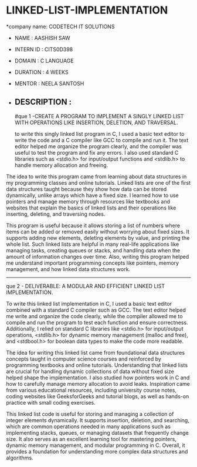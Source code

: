 # LINKED-LIST-IMPLEMENTATION
*company name: CODETECH IT SOLUTIONS 
* NAME : AASHISH SAW
* INTERN ID : CITS0D398
* DOMAIN : C LANGUAGE
* DURATION : 4 WEEKS
* MENTOR : NEELA SANTOSH
* DESCRIPTION :
  -------------------------------------------------------------------------------------------------------------------------------------------------------------------------------------------------------------------
  #que 1 -CREATE A PROGRAM TO IMPLEMENT A
SINGLY LINKED LIST WITH OPERATIONS
LIKE INSERTION, DELETION, AND
TRAVERSAL.

  to write this singly linked list program in C, I used a basic text editor to write the code and a C compiler like GCC to compile and run it. The text editor helped me organize the program clearly, and the compiler was useful to test the program and fix any errors. I also used standard C libraries such as <stdio.h> for input/output functions and <stdlib.h> to handle memory allocation and freeing.

The idea to write this program came from learning about data structures in my programming classes and online tutorials. Linked lists are one of the first data structures taught because they show how data can be stored dynamically, unlike arrays which have a fixed size. I learned how to use pointers and manage memory through resources like textbooks and websites that explain the basics of linked lists and their operations like inserting, deleting, and traversing nodes.

This program is useful because it allows storing a list of numbers where items can be added or removed easily without worrying about fixed sizes. It supports adding new elements, deleting elements by value, and printing the whole list. Such linked lists are helpful in many real-life applications like managing tasks, creating queues or stacks, and handling data when the amount of information changes over time. Also, writing this program helped me understand important programming concepts like pointers, memory management, and how linked data structures work.

----------------------------------------------------------------------------------------------------------------------------------------------------------------------------------------------------------------------
que 2 - DELIVERABLE: A MODULAR AND
EFFICIENT LINKED LIST
IMPLEMENTATION.

To write this linked list implementation in C, I used a basic text editor combined with a standard C compiler such as GCC. The text editor helped me write and organize the code clearly, while the compiler allowed me to compile and run the program to test each function and ensure correctness. Additionally, I relied on standard C libraries like <stdio.h> for input/output operations, <stdlib.h> for dynamic memory management (malloc and free), and <stdbool.h> for boolean data types to make the code more readable.

The idea for writing this linked list came from foundational data structures concepts taught in computer science courses and reinforced by programming textbooks and online tutorials. Understanding that linked lists are crucial for handling dynamic collections of data without fixed size helped shape the implementation. I also studied how pointers work in C and how to carefully manage memory allocation to avoid leaks. Inspiration came from various educational resources, including university course notes, coding websites like GeeksforGeeks and tutorial blogs, as well as hands-on practice with small coding exercises.

This linked list code is useful for storing and managing a collection of integer elements dynamically. It supports insertion, deletion, and searching, which are common operations needed in many applications such as implementing stacks, queues, or managing datasets that frequently change size. It also serves as an excellent learning tool for mastering pointers, dynamic memory management, and modular programming in C. Overall, it provides a foundation for understanding more complex data structures and algorithms.
